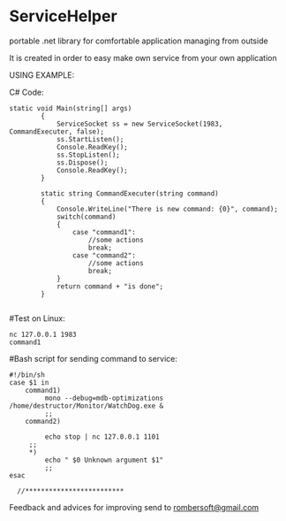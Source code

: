 # ServiceHelper
portable .net library for comfortable application managing from outside

It is created in order to easy make own service from your own application

USING EXAMPLE:


C# Code:
```
static void Main(string[] args)
        {
            ServiceSocket ss = new ServiceSocket(1983, CommandExecuter, false);
            ss.StartListen();
            Console.ReadKey();
            ss.StopListen();
            ss.Dispose();
            Console.ReadKey();
        }

        static string CommandExecuter(string command)
        {
            Console.WriteLine("There is new command: {0}", command);
            switch(command)
            {
                case "command1":
                    //some actions
                    break;
                case "command2":
                    //some actions
                    break;
            }
            return command + "is done";
        }
            
```            
#Test on Linux:
```
nc 127.0.0.1 1983
command1
```


#Bash script for sending command to service:
```
#!/bin/sh
case $1 in
    command1) 
         mono --debug=mdb-optimizations /home/destructor/Monitor/WatchDog.exe &
         ;; 
    command2) 
            
         echo stop | nc 127.0.0.1 1101  
	 ;; 
     *) 
         echo " $0 Unknown argument $1"
         ;;
esac
```
      //*************************
      
Feedback and advices for improving send to rombersoft@gmail.com